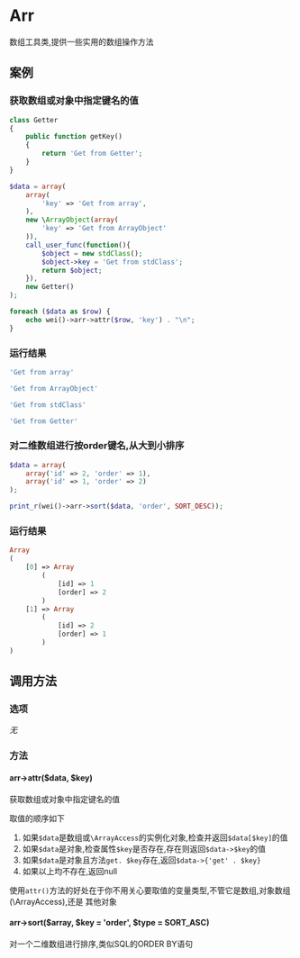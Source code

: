 Arr
===

数组工具类,提供一些实用的数组操作方法

案例
----

### 获取数组或对象中指定键名的值
```php
class Getter
{
    public function getKey()
    {
        return 'Get from Getter';
    }
}

$data = array(
    array(
        'key' => 'Get from array',
    ),
    new \ArrayObject(array(
        'key' => 'Get from ArrayObject'
    )),
    call_user_func(function(){
        $object = new stdClass();
        $object->key = 'Get from stdClass';
        return $object;
    }),
    new Getter()
);

foreach ($data as $row) {
    echo wei()->arr->attr($row, 'key') . "\n";
}
```
### 运行结果
```php
'Get from array'

'Get from ArrayObject'

'Get from stdClass'

'Get from Getter'
```

### 对二维数组进行按order键名,从大到小排序
```php
$data = array(
    array('id' => 2, 'order' => 1),
    array('id' => 1, 'order' => 2)
);

print_r(wei()->arr->sort($data, 'order', SORT_DESC));
```

### 运行结果
```php
Array
(
    [0] => Array
        (
            [id] => 1
            [order] => 2
        )
    [1] => Array
        (
            [id] => 2
            [order] => 1
        )
)
```

调用方法
--------

### 选项

*无*

### 方法

#### arr->attr($data, $key)
获取数组或对象中指定键名的值

取值的顺序如下

1. 如果`$data`是数组或`\ArrayAccess`的实例化对象,检查并返回`$data[$key]`的值
2. 如果`$data`是对象,检查属性`$key`是否存在,存在则返回`$data->$key`的值
3. 如果`$data`是对象且方法`get. $key`存在,返回`$data->{'get' . $key}`
4. 如果以上均不存在,返回null

使用`attr()`方法的好处在于你不用关心要取值的变量类型,不管它是数组,对象数组(\ArrayAccess),还是
其他对象

#### arr->sort($array, $key = 'order', $type = SORT_ASC)
对一个二维数组进行排序,类似SQL的ORDER BY语句
